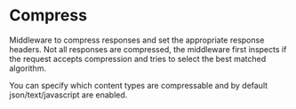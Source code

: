# Compress

Middleware to compress responses and set the appropriate response headers.
Not all responses are compressed, the middleware first inspects if the
request accepts compression and tries to select the best matched algorithm.

You can specify which content types are compressable and by default json/text/javascript
are enabled.